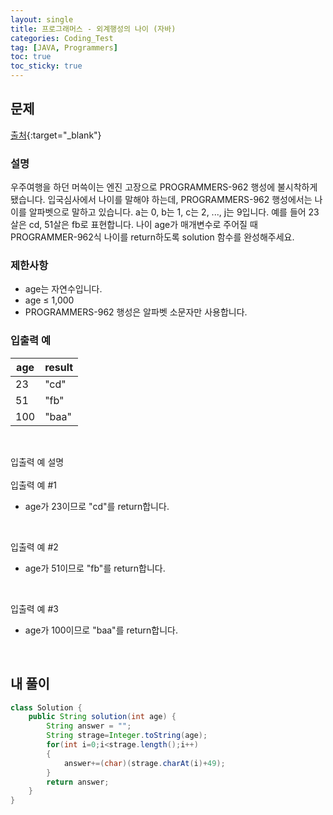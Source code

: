 ```yaml
---
layout: single
title: 프로그래머스 - 외계행성의 나이 (자바)
categories: Coding_Test
tag: [JAVA, Programmers]
toc: true
toc_sticky: true
---
```


## 문제
[출처](https://school.programmers.co.kr/learn/courses/30/lessons/120834?language=java){:target="_blank"}
### 설명
우주여행을 하던 머쓱이는 엔진 고장으로 PROGRAMMERS-962 행성에 불시착하게 됐습니다. 입국심사에서 나이를 말해야 하는데, PROGRAMMERS-962 행성에서는 나이를 알파벳으로 말하고 있습니다. a는 0, b는 1, c는 2, ..., j는 9입니다. 예를 들어 23살은 cd, 51살은 fb로 표현합니다. 나이 age가 매개변수로 주어질 때 PROGRAMMER-962식 나이를 return하도록 solution 함수를 완성해주세요.

### 제한사항

 * age는 자연수입니다.
 * age ≤ 1,000
 * PROGRAMMERS-962 행성은 알파벳 소문자만 사용합니다.

### 입출력 예

age|result
---|---
23|"cd"
51|"fb"
100|"baa"

<br/>

입출력 예 설명 <br/>
<br/>
입출력 예 #1

 * age가 23이므로 "cd"를 return합니다.
<br/>

입출력 예 #2

 * age가 51이므로 "fb"를 return합니다.
<br/>

입출력 예 #3

 * age가 100이므로 "baa"를 return합니다.
<br/>

## 내 풀이
```java
class Solution {
    public String solution(int age) {
        String answer = "";
        String strage=Integer.toString(age);
        for(int i=0;i<strage.length();i++)
        {
            answer+=(char)(strage.charAt(i)+49);
        }
        return answer;
    }
}
```